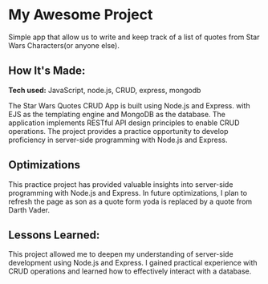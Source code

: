 # My Awesome Project
Simple app that allow us to write and keep track of a list of quotes from Star Wars Characters(or anyone else).

## How It's Made:

**Tech used:** JavaScript, node.js, CRUD, express, mongodb

The Star Wars Quotes CRUD App is built using Node.js and Express. with EJS as the templating engine and MongoDB as the database. The application implements RESTful API design principles to enable CRUD operations. The project provides a practice opportunity to develop proficiency in server-side programming with Node.js and Express.

## Optimizations

This practice project has provided valuable insights into server-side programming with Node.js and Express. 
In future optimizations, I plan to refresh the page as son as a quote form yoda is replaced by a quote from Darth Vader.

## Lessons Learned:

This project allowed me to deepen my understanding of server-side development using Node.js and Express. I gained practical experience with CRUD operations and learned how to effectively interact with a database.
